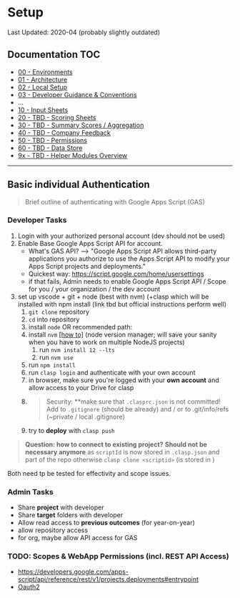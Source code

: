# Setup

Last Updated: 2020-04 (probably slightly outdated)

## Documentation TOC

+ [00 - Environments](00-environment.md)
+ [01 - Architecture](01-architecture.md)
+ [02 - Local Setup](02-setup.md)
+ [03 - Developer Guidance & Conventions](03-guidance-conventions.md)
+ ...
+ [10 - Input Sheets](10-input-sheets-main.md)
+ [20 - TBD - Scoring Sheets](20-scoring-sheets-main.md)
+ [30 - TBD - Summary Scores / Aggregation](#)
+ [40 - TBD - Company Feedback](#)
+ [50 - TBD - Permissions](#)
+ [60 - TBD - Data Store](60-data-store-main.md)
+ [9x - TBD - Helper Modules Overview](90-helper-function.md)

---

## Basic individual Authentication

> Brief outline of authenticating with Google Apps Script (GAS)

### Developer Tasks

1. Login with your authorized personal account (dev should not be used)
1. Enable Base Google Apps Script API for account. 
    - What's GAS API? --> "Google Apps Script API allows third-party applications you authorize to use the Apps Script API to modify your Apps Script projects and deployments."
    - Quickest way: https://script.google.com/home/usersettings
    - if that fails, Admin needs to enable Google Apps Script API / Scope for you / your organization / the dev account
1. set up vscode + git + node (best with nvm) (+clasp which will be installed with npm install (link tbd but official instructions perform well)
    1. `git clone` repository
    1. `cd` into repository
    1. install `node` OR recommended path:
    1. install `nvm` [[how to]](https://github.com/nvm-sh/nvm) (node version manager; will save your sanity when you have to work on multiple NodeJS projects)
        1. run `nvm install 12 --lts`
        2. run `nvm use`
    1. run `npm install`
    1. run `clasp login` and authenticate with your own account
    1. in browser, make sure you're logged with your **own account** and allow access to your Drive for clasp
    1. > Security: **make sure that `.clasprc.json` is not committed! Add to `.gitignore` (should be already) and / or to .git/info/refs (~private / local .gitignore)
    1. try to **deploy** with `clasp push`

> **Question: how to connect to existing project?**
> **Should not be necessary anymore** as `scriptId` is now stored in `.clasp.json` and part of the repo
> otherwise `clasp clone <scriptid>` (is stored in )

Both need tp be tested for effectivity and scope issues.

### Admin Tasks

- Share **project** with developer
- Share **target** folders with developer
- Allow read access to **previous outcomes** (for year-on-year)
- allow repository access
- for org, maybe allow API access for GAS

### TODO: Scopes & WebApp Permissions (incl. REST API Access)

- https://developers.google.com/apps-script/api/reference/rest/v1/projects.deployments#entrypoint
- [Oauth2](https://github.com/gsuitedevs/apps-script-oauth2)
